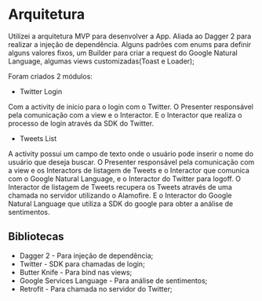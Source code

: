 # Arquitetura
Utilizei a arquitetura MVP para desenvolver a App.
Aliada ao Dagger 2 para realizar a injeção de dependência.
Alguns padrões com enums para definir alguns valores fixos, um Builder para criar a request do Google Natural Language, algumas views customizadas(Toast e Loader);

Foram criados 2 módulos:

* Twitter Login

Com a activity de início para o login com o Twitter.
O Presenter responsável pela comunicação com a view e o Interactor.
E o Interactor que realiza o processo de login através da SDK do Twitter.

* Tweets List

A activity possui um campo de texto onde o usuário pode inserir o nome do usuário que deseja buscar.
O Presenter responsável pela comunicação com a view e os Interactors de listagem de Tweets e o Interactor que comunica com o Google Natural Language, e o Interactor do Twitter para logoff.
O Interactor de listagem de Tweets recupera os Tweets através de uma chamada no servidor utilizando o Alamofire.
E o Interactor do Google Natural Language que utiliza a SDK do google para obter a análise de sentimentos.

## Bibliotecas
* Dagger 2 - Para injeção de dependência;
* Twitter - SDK para chamadas de login;
* Butter Knife - Para bind nas views;
* Google Services Language - Para análise de sentimentos;
* Retrofit - Para chamada no servidor do Twitter;



